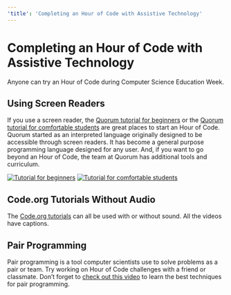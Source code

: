 ```yaml
---
'title': 'Completing an Hour of Code with Assistive Technology'
---
```


# Completing an Hour of Code with Assistive Technology

Anyone can try an Hour of Code during Computer Science Education Week.

## Using Screen Readers

If you use a screen reader, the [Quorum tutorial for beginners](https://quorumlanguage.com/hourofcode/astro1.html) or the [Quorum tutorial for comfortable students](https://quorumlanguage.com/hourofcode/part1.html) are great places to start an Hour of Code. Quorum started as an interpreted language originally designed to be accessible through screen readers. It has become a general purpose programming language designed for any user. And, if you want to go beyond an Hour of Code, the team at Quorum has additional tools and curriculum.

[![Tutorial for beginners](https://code.org/images/fill-480x360/tutorials/hoc2017/quorum_astronomy.jpg)](https://quorumlanguage.com/hourofcode/astro1.html) [![Tutorial for comfortable students](https://code.org/images/fill-480x360/quorum.jpg)](https://quorumlanguage.com/hourofcode/part1.html)

## Code.org Tutorials Without Audio

The [Code.org tutorials](https://studio.code.org/courses) can all be used with or without sound. All the videos have captions.

## Pair Programming

Pair programming is a tool computer scientists use to solve problems as a pair or team. Try working on Hour of Code challenges with a friend or classmate. Don’t forget to [check out this video](https://www.youtube.com/watch?v=vgkahOzFH2Q) to learn the best techniques for pair programming.

